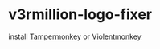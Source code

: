 # v3rmillion-logo-fixer

install [Tampermonkey](https://www.tampermonkey.net/) or [Violentmonkey](https://violentmonkey.github.io/)
